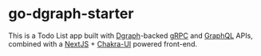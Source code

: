 # go-dgraph-starter

This is a Todo List app built with [Dgraph](https://dgraph.io/)-backed [gRPC](https://grpc.io/) and [GraphQL](https://graphql.org/) APIs, combined with a [NextJS](https://nextjs.org/) + [Chakra-UI](https://chakra-ui.com/) powered front-end.
